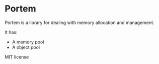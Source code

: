 # Portem

Portem is a library for dealing with memory allocation and management.

It has:
- A memory pool
- A object pool

MIT license
